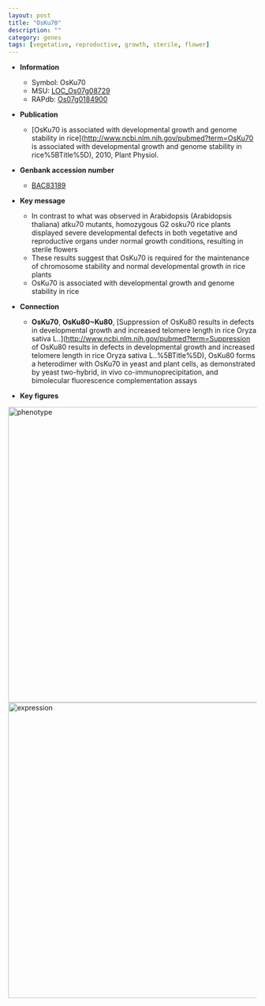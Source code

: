 ```yaml
---
layout: post
title: "OsKu70"
description: ""
category: genes
tags: [vegetative, reproductive, growth, sterile, flower]
---
```


* **Information**  
    + Symbol: OsKu70  
    + MSU: [LOC_Os07g08729](http://rice.plantbiology.msu.edu/cgi-bin/ORF_infopage.cgi?orf=LOC_Os07g08729)  
    + RAPdb: [Os07g0184900](http://rapdb.dna.affrc.go.jp/viewer/gbrowse_details/irgsp1?name=Os07g0184900)  

* **Publication**  
    + [OsKu70 is associated with developmental growth and genome stability in rice](http://www.ncbi.nlm.nih.gov/pubmed?term=OsKu70 is associated with developmental growth and genome stability in rice%5BTitle%5D), 2010, Plant Physiol.

* **Genbank accession number**  
    + [BAC83189](http://www.ncbi.nlm.nih.gov/nuccore/BAC83189)

* **Key message**  
    + In contrast to what was observed in Arabidopsis (Arabidopsis thaliana) atku70 mutants, homozygous G2 osku70 rice plants displayed severe developmental defects in both vegetative and reproductive organs under normal growth conditions, resulting in sterile flowers
    + These results suggest that OsKu70 is required for the maintenance of chromosome stability and normal developmental growth in rice plants
    + OsKu70 is associated with developmental growth and genome stability in rice

* **Connection**  
    + __OsKu70__, __OsKu80~Ku80__, [Suppression of OsKu80 results in defects in developmental growth and increased telomere length in rice Oryza sativa L..](http://www.ncbi.nlm.nih.gov/pubmed?term=Suppression of OsKu80 results in defects in developmental growth and increased telomere length in rice Oryza sativa L..%5BTitle%5D),  OsKu80 forms a heterodimer with OsKu70 in yeast and plant cells, as demonstrated by yeast two-hybrid, in vivo co-immunoprecipitation, and bimolecular fluorescence complementation assays

* **Key figures**  
<img src="http://ricencode.github.io/images/OsKu70.pheno.png" alt="phenotype"  style="width: 600px;"/>

<img src="http://ricencode.github.io/images/OsKu70.exp.png" alt="expression"  style="width: 600px;"/>


